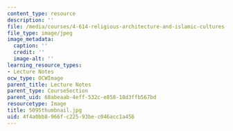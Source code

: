 ```yaml
---
content_type: resource
description: ''
file: /media/courses/4-614-religious-architecture-and-islamic-cultures-fall-2002/4f4a0bb8966fc22593bec046acc1a456_5095thumbnail.jpg
file_type: image/jpeg
image_metadata:
  caption: ''
  credit: ''
  image-alt: ''
learning_resource_types:
- Lecture Notes
ocw_type: OCWImage
parent_title: Lecture Notes
parent_type: CourseSection
parent_uid: 68abeaab-4eff-532c-e858-18d3ffb567bd
resourcetype: Image
title: 5095thumbnail.jpg
uid: 4f4a0bb8-966f-c225-93be-c046acc1a456
---
```

